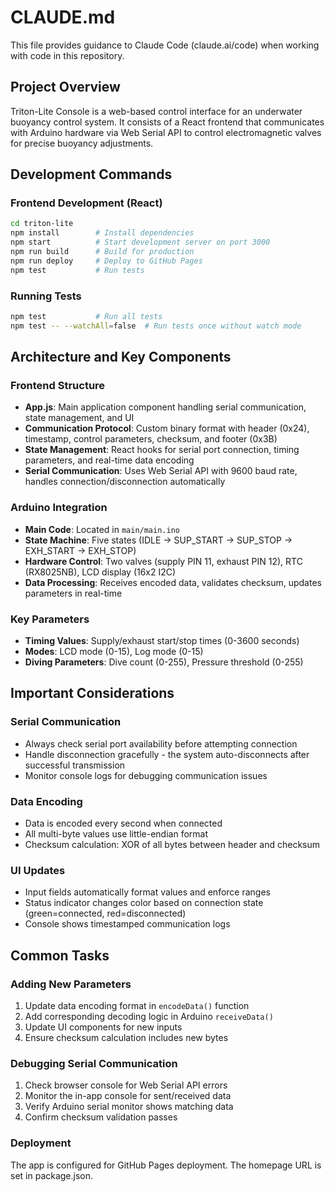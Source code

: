 # CLAUDE.md

This file provides guidance to Claude Code (claude.ai/code) when working with code in this repository.

## Project Overview

Triton-Lite Console is a web-based control interface for an underwater buoyancy control system. It consists of a React frontend that communicates with Arduino hardware via Web Serial API to control electromagnetic valves for precise buoyancy adjustments.

## Development Commands

### Frontend Development (React)
```bash
cd triton-lite
npm install        # Install dependencies
npm start          # Start development server on port 3000
npm run build      # Build for production
npm run deploy     # Deploy to GitHub Pages
npm test           # Run tests
```

### Running Tests
```bash
npm test           # Run all tests
npm test -- --watchAll=false  # Run tests once without watch mode
```

## Architecture and Key Components

### Frontend Structure
- **App.js**: Main application component handling serial communication, state management, and UI
- **Communication Protocol**: Custom binary format with header (0x24), timestamp, control parameters, checksum, and footer (0x3B)
- **State Management**: React hooks for serial port connection, timing parameters, and real-time data encoding
- **Serial Communication**: Uses Web Serial API with 9600 baud rate, handles connection/disconnection automatically

### Arduino Integration
- **Main Code**: Located in `main/main.ino`
- **State Machine**: Five states (IDLE → SUP_START → SUP_STOP → EXH_START → EXH_STOP)
- **Hardware Control**: Two valves (supply PIN 11, exhaust PIN 12), RTC (RX8025NB), LCD display (16x2 I2C)
- **Data Processing**: Receives encoded data, validates checksum, updates parameters in real-time

### Key Parameters
- **Timing Values**: Supply/exhaust start/stop times (0-3600 seconds)
- **Modes**: LCD mode (0-15), Log mode (0-15)
- **Diving Parameters**: Dive count (0-255), Pressure threshold (0-255)

## Important Considerations

### Serial Communication
- Always check serial port availability before attempting connection
- Handle disconnection gracefully - the system auto-disconnects after successful transmission
- Monitor console logs for debugging communication issues

### Data Encoding
- Data is encoded every second when connected
- All multi-byte values use little-endian format
- Checksum calculation: XOR of all bytes between header and checksum

### UI Updates
- Input fields automatically format values and enforce ranges
- Status indicator changes color based on connection state (green=connected, red=disconnected)
- Console shows timestamped communication logs

## Common Tasks

### Adding New Parameters
1. Update data encoding format in `encodeData()` function
2. Add corresponding decoding logic in Arduino `receiveData()`
3. Update UI components for new inputs
4. Ensure checksum calculation includes new bytes

### Debugging Serial Communication
1. Check browser console for Web Serial API errors
2. Monitor the in-app console for sent/received data
3. Verify Arduino serial monitor shows matching data
4. Confirm checksum validation passes

### Deployment
The app is configured for GitHub Pages deployment. The homepage URL is set in package.json.